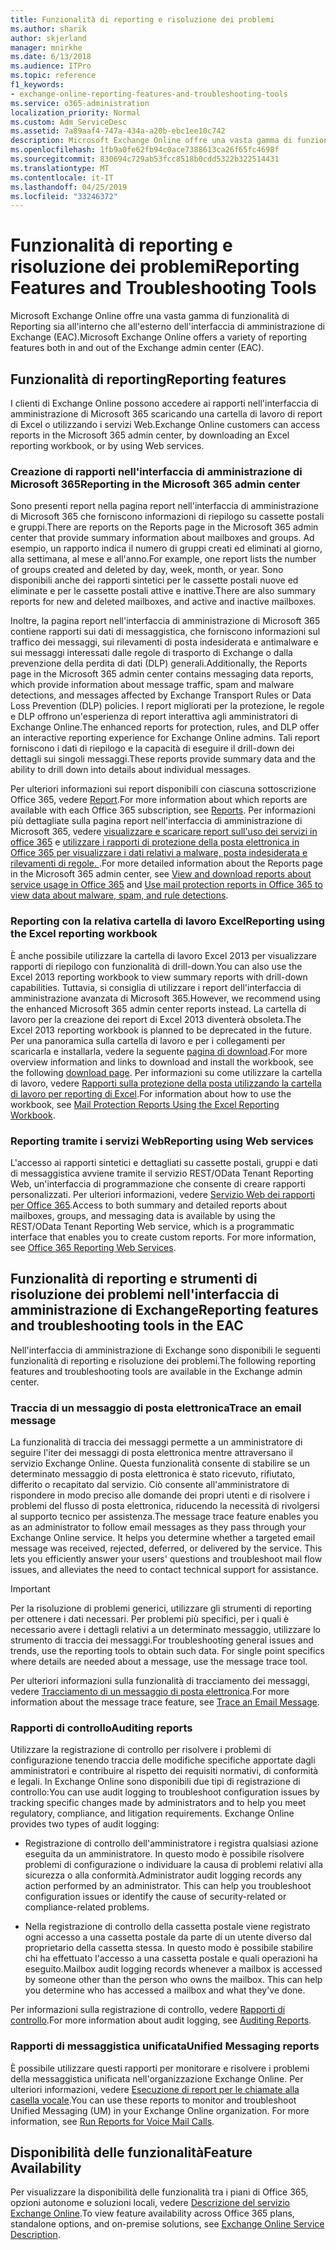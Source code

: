 ```yaml
---
title: Funzionalità di reporting e risoluzione dei problemi
ms.author: sharik
author: skjerland
manager: mnirkhe
ms.date: 6/13/2018
ms.audience: ITPro
ms.topic: reference
f1_keywords:
- exchange-online-reporting-features-and-troubleshooting-tools
ms.service: o365-administration
localization_priority: Normal
ms.custom: Adm_ServiceDesc
ms.assetid: 7a89aaf4-747a-434a-a20b-ebc1ee10c742
description: Microsoft Exchange Online offre una vasta gamma di funzionalità di Reporting sia all'interno che all'esterno dell'interfaccia di amministrazione di Exchange (EAC).
ms.openlocfilehash: 1fb9a0fe62fb94c0ace7388613ca26f65fc4698f
ms.sourcegitcommit: 830694c729ab53fcc8518b0cdd5322b322514431
ms.translationtype: MT
ms.contentlocale: it-IT
ms.lasthandoff: 04/25/2019
ms.locfileid: "33246372"
---
```

# <a name="reporting-features-and-troubleshooting-tools"></a><span data-ttu-id="113a2-103">Funzionalità di reporting e risoluzione dei problemi</span><span class="sxs-lookup"><span data-stu-id="113a2-103">Reporting Features and Troubleshooting Tools</span></span>

<span data-ttu-id="113a2-104">Microsoft Exchange Online offre una vasta gamma di funzionalità di Reporting sia all'interno che all'esterno dell'interfaccia di amministrazione di Exchange (EAC).</span><span class="sxs-lookup"><span data-stu-id="113a2-104">Microsoft Exchange Online offers a variety of reporting features both in and out of the Exchange admin center (EAC).</span></span>
  
## <a name="reporting-features"></a><span data-ttu-id="113a2-105">Funzionalità di reporting</span><span class="sxs-lookup"><span data-stu-id="113a2-105">Reporting features</span></span>

<span data-ttu-id="113a2-106">I clienti di Exchange Online possono accedere ai rapporti nell'interfaccia di amministrazione di Microsoft 365 scaricando una cartella di lavoro di report di Excel o utilizzando i servizi Web.</span><span class="sxs-lookup"><span data-stu-id="113a2-106">Exchange Online customers can access reports in the Microsoft 365 admin center, by downloading an Excel reporting workbook, or by using Web services.</span></span>
  
### <a name="reporting-in-the-microsoft-365-admin-center"></a><span data-ttu-id="113a2-107">Creazione di rapporti nell'interfaccia di amministrazione di Microsoft 365</span><span class="sxs-lookup"><span data-stu-id="113a2-107">Reporting in the Microsoft 365 admin center</span></span>

<span data-ttu-id="113a2-108">Sono presenti report nella pagina report nell'interfaccia di amministrazione di Microsoft 365 che forniscono informazioni di riepilogo su cassette postali e gruppi.</span><span class="sxs-lookup"><span data-stu-id="113a2-108">There are reports on the Reports page in the Microsoft 365 admin center that provide summary information about mailboxes and groups.</span></span> <span data-ttu-id="113a2-109">Ad esempio, un rapporto indica il numero di gruppi creati ed eliminati al giorno, alla settimana, al mese e all'anno.</span><span class="sxs-lookup"><span data-stu-id="113a2-109">For example, one report lists the number of groups created and deleted by day, week, month, or year.</span></span> <span data-ttu-id="113a2-110">Sono disponibili anche dei rapporti sintetici per le cassette postali nuove ed eliminate e per le cassette postali attive e inattive.</span><span class="sxs-lookup"><span data-stu-id="113a2-110">There are also summary reports for new and deleted mailboxes, and active and inactive mailboxes.</span></span> 
  
<span data-ttu-id="113a2-111">Inoltre, la pagina report nell'interfaccia di amministrazione di Microsoft 365 contiene rapporti sui dati di messaggistica, che forniscono informazioni sul traffico dei messaggi, sui rilevamenti di posta indesiderata e antimalware e sui messaggi interessati dalle regole di trasporto di Exchange o dalla prevenzione della perdita di dati (DLP) generali.</span><span class="sxs-lookup"><span data-stu-id="113a2-111">Additionally, the Reports page in the Microsoft 365 admin center contains messaging data reports, which provide information about message traffic, spam and malware detections, and messages affected by Exchange Transport Rules or Data Loss Prevention (DLP) policies.</span></span> <span data-ttu-id="113a2-112">I report migliorati per la protezione, le regole e DLP offrono un'esperienza di report interattiva agli amministratori di Exchange Online.</span><span class="sxs-lookup"><span data-stu-id="113a2-112">The enhanced reports for protection, rules, and DLP offer an interactive reporting experience for Exchange Online admins.</span></span> <span data-ttu-id="113a2-113">Tali report forniscono i dati di riepilogo e la capacità di eseguire il drill-down dei dettagli sui singoli messaggi.</span><span class="sxs-lookup"><span data-stu-id="113a2-113">These reports provide summary data and the ability to drill down into details about individual messages.</span></span>
  
<span data-ttu-id="113a2-114">Per ulteriori informazioni sui report disponibili con ciascuna sottoscrizione Office 365, vedere [Report](../office-365-platform-service-description/reports.md).</span><span class="sxs-lookup"><span data-stu-id="113a2-114">For more information about which reports are available with each Office 365 subscription, see [Reports](../office-365-platform-service-description/reports.md).</span></span> <span data-ttu-id="113a2-115">Per informazioni più dettagliate sulla pagina report nell'interfaccia di amministrazione di Microsoft 365, vedere [visualizzare e scaricare report sull'uso dei servizi in office 365](https://go.microsoft.com/fwlink/p/?LinkId=401187) e [utilizzare i rapporti di protezione della posta elettronica in Office 365 per visualizzare i dati relativi a malware, posta indesiderata e rilevamenti di regole. ](https://go.microsoft.com/fwlink/p/?LinkID=401102).</span><span class="sxs-lookup"><span data-stu-id="113a2-115">For more detailed information about the Reports page in the Microsoft 365 admin center, see [View and download reports about service usage in Office 365](https://go.microsoft.com/fwlink/p/?LinkId=401187) and [Use mail protection reports in Office 365 to view data about malware, spam, and rule detections](https://go.microsoft.com/fwlink/p/?LinkID=401102).</span></span>
  
### <a name="reporting-using-the-excel-reporting-workbook"></a><span data-ttu-id="113a2-116">Reporting con la relativa cartella di lavoro Excel</span><span class="sxs-lookup"><span data-stu-id="113a2-116">Reporting using the Excel reporting workbook</span></span>

<span data-ttu-id="113a2-117">È anche possibile utilizzare la cartella di lavoro Excel 2013 per visualizzare rapporti di riepilogo con funzionalità di drill-down.</span><span class="sxs-lookup"><span data-stu-id="113a2-117">You can also use the Excel 2013 reporting workbook to view summary reports with drill-down capabilities.</span></span> <span data-ttu-id="113a2-118">Tuttavia, si consiglia di utilizzare i report dell'interfaccia di amministrazione avanzata di Microsoft 365.</span><span class="sxs-lookup"><span data-stu-id="113a2-118">However, we recommend using the enhanced Microsoft 365 admin center reports instead.</span></span> <span data-ttu-id="113a2-119">La cartella di lavoro per la creazione dei report di Excel 2013 diventerà obsoleta.</span><span class="sxs-lookup"><span data-stu-id="113a2-119">The Excel 2013 reporting workbook is planned to be deprecated in the future.</span></span> <span data-ttu-id="113a2-120">Per una panoramica sulla cartella di lavoro e per i collegamenti per scaricarla e installarla, vedere la seguente [pagina di download](https://go.microsoft.com/fwlink/p/?LinkId=271776).</span><span class="sxs-lookup"><span data-stu-id="113a2-120">For more overview information and links to download and install the workbook, see the following [download page](https://go.microsoft.com/fwlink/p/?LinkId=271776).</span></span> <span data-ttu-id="113a2-121">Per informazioni su come utilizzare la cartella di lavoro, vedere [Rapporti sulla protezione della posta utilizzando la cartella di lavoro per reporting di Excel](https://go.microsoft.com/fwlink/p/?LinkId=285211).</span><span class="sxs-lookup"><span data-stu-id="113a2-121">For information about how to use the workbook, see [Mail Protection Reports Using the Excel Reporting Workbook](https://go.microsoft.com/fwlink/p/?LinkId=285211).</span></span> 
  
### <a name="reporting-using-web-services"></a><span data-ttu-id="113a2-122">Reporting tramite i servizi Web</span><span class="sxs-lookup"><span data-stu-id="113a2-122">Reporting using Web services</span></span>

<span data-ttu-id="113a2-p105">L'accesso ai rapporti sintetici e dettagliati su cassette postali, gruppi e dati di messaggistica avviene tramite il servizio REST/OData Tenant Reporting Web, un'interfaccia di programmazione che consente di creare rapporti personalizzati. Per ulteriori informazioni, vedere [Servizio Web dei rapporti per Office 365](https://go.microsoft.com/fwlink/p/?LinkId=287041).</span><span class="sxs-lookup"><span data-stu-id="113a2-p105">Access to both summary and detailed reports about mailboxes, groups, and messaging data is available by using the REST/OData Tenant Reporting Web service, which is a programmatic interface that enables you to create custom reports. For more information, see [Office 365 Reporting Web Services](https://go.microsoft.com/fwlink/p/?LinkId=287041).</span></span>
  
## <a name="reporting-features-and-troubleshooting-tools-in-the-eac"></a><span data-ttu-id="113a2-125">Funzionalità di reporting e strumenti di risoluzione dei problemi nell'interfaccia di amministrazione di Exchange</span><span class="sxs-lookup"><span data-stu-id="113a2-125">Reporting features and troubleshooting tools in the EAC</span></span>

<span data-ttu-id="113a2-126">Nell'interfaccia di amministrazione di Exchange sono disponibili le seguenti funzionalità di reporting e risoluzione dei problemi.</span><span class="sxs-lookup"><span data-stu-id="113a2-126">The following reporting features and troubleshooting tools are available in the Exchange admin center.</span></span>
  
### <a name="trace-an-email-message"></a><span data-ttu-id="113a2-127">Traccia di un messaggio di posta elettronica</span><span class="sxs-lookup"><span data-stu-id="113a2-127">Trace an email message</span></span>

<span data-ttu-id="113a2-p106">La funzionalità di traccia dei messaggi permette a un amministratore di seguire l'iter dei messaggi di posta elettronica mentre attraversano il servizio Exchange Online. Questa funzionalità consente di stabilire se un determinato messaggio di posta elettronica è stato ricevuto, rifiutato, differito o recapitato dal servizio. Ciò consente all'amministratore di rispondere in modo preciso alle domande dei propri utenti e di risolvere i problemi del flusso di posta elettronica, riducendo la necessità di rivolgersi al supporto tecnico per assistenza.</span><span class="sxs-lookup"><span data-stu-id="113a2-p106">The message trace feature enables you as an administrator to follow email messages as they pass through your Exchange Online service. It helps you determine whether a targeted email message was received, rejected, deferred, or delivered by the service. This lets you efficiently answer your users' questions and troubleshoot mail flow issues, and alleviates the need to contact technical support for assistance.</span></span>
  
> [!IMPORTANT]
> <span data-ttu-id="113a2-p107">Per la risoluzione di problemi generici, utilizzare gli strumenti di reporting per ottenere i dati necessari. Per problemi più specifici, per i quali è necessario avere i dettagli relativi a un determinato messaggio, utilizzare lo strumento di traccia dei messaggi.</span><span class="sxs-lookup"><span data-stu-id="113a2-p107">For troubleshooting general issues and trends, use the reporting tools to obtain such data. For single point specifics where details are needed about a message, use the message trace tool.</span></span> 
  
<span data-ttu-id="113a2-133">Per ulteriori informazioni sulla funzionalità di tracciamento dei messaggi, vedere [Tracciamento di un messaggio di posta elettronica](https://go.microsoft.com/fwlink/p/?LinkId=271777).</span><span class="sxs-lookup"><span data-stu-id="113a2-133">For more information about the message trace feature, see [Trace an Email Message](https://go.microsoft.com/fwlink/p/?LinkId=271777).</span></span>
  
### <a name="auditing-reports"></a><span data-ttu-id="113a2-134">Rapporti di controllo</span><span class="sxs-lookup"><span data-stu-id="113a2-134">Auditing reports</span></span>

<span data-ttu-id="113a2-p108">Utilizzare la registrazione di controllo per risolvere i problemi di configurazione tenendo traccia delle modifiche specifiche apportate dagli amministratori e contribuire al rispetto dei requisiti normativi, di conformità e legali. In Exchange Online sono disponibili due tipi di registrazione di controllo:</span><span class="sxs-lookup"><span data-stu-id="113a2-p108">You can use audit logging to troubleshoot configuration issues by tracking specific changes made by administrators and to help you meet regulatory, compliance, and litigation requirements. Exchange Online provides two types of audit logging:</span></span>
  
- <span data-ttu-id="113a2-p109">Registrazione di controllo dell'amministratore i registra qualsiasi azione eseguita da un amministratore. In questo modo è possibile risolvere problemi di configurazione o individuare la causa di problemi relativi alla sicurezza o alla conformità.</span><span class="sxs-lookup"><span data-stu-id="113a2-p109">Administrator audit logging records any action performed by an administrator. This can help you troubleshoot configuration issues or identify the cause of security-related or compliance-related problems.</span></span> 
    
- <span data-ttu-id="113a2-p110">Nella registrazione di controllo della cassetta postale viene registrato ogni accesso a una cassetta postale da parte di un utente diverso dal proprietario della cassetta stessa. In questo modo è possibile stabilire chi ha effettuato l'accesso a una cassetta postale e quali operazioni ha eseguito.</span><span class="sxs-lookup"><span data-stu-id="113a2-p110">Mailbox audit logging records whenever a mailbox is accessed by someone other than the person who owns the mailbox. This can help you determine who has accessed a mailbox and what they've done.</span></span> 
    
<span data-ttu-id="113a2-141">Per informazioni sulla registrazione di controllo, vedere [Rapporti di controllo](https://go.microsoft.com/fwlink/p/?LinkId=271779).</span><span class="sxs-lookup"><span data-stu-id="113a2-141">For more information about audit logging, see [Auditing Reports](https://go.microsoft.com/fwlink/p/?LinkId=271779).</span></span>
  
### <a name="unified-messaging-reports"></a><span data-ttu-id="113a2-142">Rapporti di messaggistica unificata</span><span class="sxs-lookup"><span data-stu-id="113a2-142">Unified Messaging reports</span></span>

<span data-ttu-id="113a2-p111">È possibile utilizzare questi rapporti per monitorare e risolvere i problemi della messaggistica unificata nell'organizzazione Exchange Online. Per ulteriori informazioni, vedere [Esecuzione di report per le chiamate alla casella vocale](https://go.microsoft.com/fwlink/p/?LinkId=287042).</span><span class="sxs-lookup"><span data-stu-id="113a2-p111">You can use these reports to monitor and troubleshoot Unified Messaging (UM) in your Exchange Online organization. For more information, see [Run Reports for Voice Mail Calls](https://go.microsoft.com/fwlink/p/?LinkId=287042).</span></span>
  
## <a name="feature-availability"></a><span data-ttu-id="113a2-145">Disponibilità delle funzionalità</span><span class="sxs-lookup"><span data-stu-id="113a2-145">Feature Availability</span></span>

<span data-ttu-id="113a2-146">Per visualizzare la disponibilità delle funzionalità tra i piani di Office 365, opzioni autonome e soluzioni locali, vedere [Descrizione del servizio Exchange Online](exchange-online-service-description.md).</span><span class="sxs-lookup"><span data-stu-id="113a2-146">To view feature availability across Office 365 plans, standalone options, and on-premise solutions, see [Exchange Online Service Description](exchange-online-service-description.md).</span></span>
  

